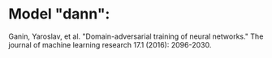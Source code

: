 # Model "dann": 
Ganin, Yaroslav, et al. "Domain-adversarial training of neural networks." The journal of machine learning research 17.1 (2016): 2096-2030.
